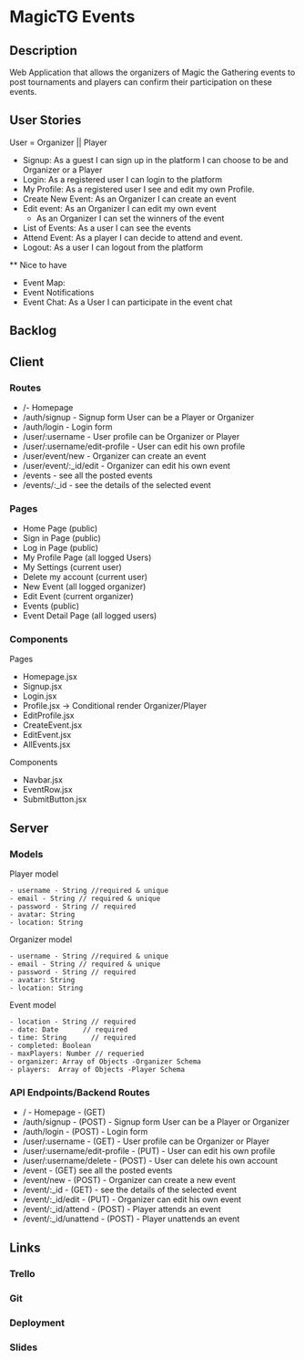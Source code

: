 # MagicTG Events

## Description

Web Application that allows the organizers of Magic the Gathering events to post tournaments and players can
confirm their participation on these events.

## User Stories

User = Organizer || Player

- Signup: As a guest I can sign up in the platform I can choose to be and Organizer or a Player
- Login: As a registered user I can login to the platform
- My Profile: As a registered user I see and edit my own Profile.
- Create New Event: As an Organizer I can create an event
- Edit event: As an Organizer I can edit my own event
  - As an Organizer I can set the winners of the event
- List of Events: As a user I can see the events
- Attend Event: As a player I can decide to attend and event.
- Logout: As a user I can logout from the platform

\*\* Nice to have

- Event Map:
- Event Notifications
- Event Chat: As a User I can participate in the event chat

## Backlog

## Client

### Routes

- /- Homepage
- /auth/signup - Signup form User can be a Player or Organizer
- /auth/login - Login form
- /user/:username - User profile can be Organizer or Player
- /user/:username/edit-profile - User can edit his own profile
- /user/event/new - Organizer can create an event
- /user/event/:\_id/edit - Organizer can edit his own event
- /events - see all the posted events
- /events/:\_id - see the details of the selected event

### Pages

- Home Page (public)
- Sign in Page (public)
- Log in Page (public)
- My Profile Page (all logged Users)
- My Settings (current user)
- Delete my account (current user)
- New Event (all logged organizer)
- Edit Event (current organizer)
- Events (public)
- Event Detail Page (all logged users)

### Components

Pages

- Homepage.jsx
- Signup.jsx
- Login.jsx
- Profile.jsx -> Conditional render Organizer/Player
- EditProfile.jsx
- CreateEvent.jsx
- EditEvent.jsx
- AllEvents.jsx

Components

- Navbar.jsx
- EventRow.jsx
- SubmitButton.jsx

## Server

### Models

Player model

```
- username - String //required & unique
- email - String // required & unique
- password - String // required
- avatar: String
- location: String

```

Organizer model

```
- username - String //required & unique
- email - String // required & unique
- password - String // required
- avatar: String
- location: String
```

Event model

```
- location - String // required
- date: Date      // required
- time: String      // required
- completed: Boolean
- maxPlayers: Number // requeried
- organizer: Array of Objects -Organizer Schema
- players:  Array of Objects -Player Schema
```

### API Endpoints/Backend Routes

- / - Homepage - (GET)
- /auth/signup - (POST) - Signup form User can be a Player or Organizer
- /auth/login - (POST) - Login form
- /user/:username - (GET) - User profile can be Organizer or Player
- /user/:username/edit-profile - (PUT) - User can edit his own profile
- /user/:username/delete - (POST) - User can delete his own account
- /event - (GET) see all the posted events
- /event/new - (POST) - Organizer can create a new event
- /event/:\_id - (GET) - see the details of the selected event
- /event/:\_id/edit - (PUT) - Organizer can edit his own event
- /event/:\_id/attend - (POST) - Player attends an event
- /event/:\_id/unattend - (POST) - Player unattends an event

## Links

### Trello

### Git

### Deployment

### Slides
